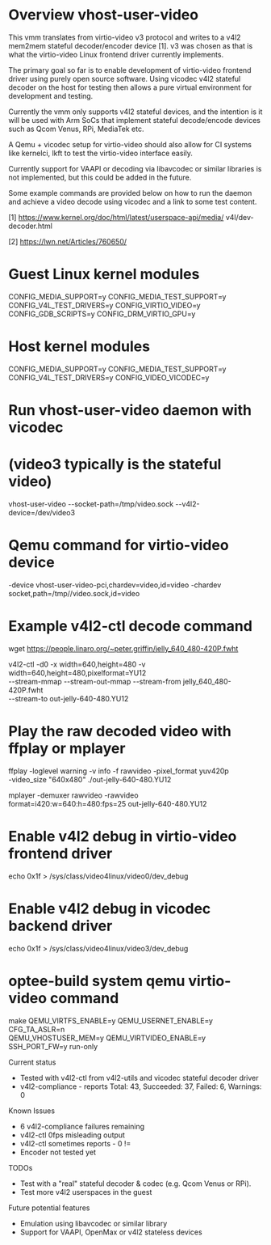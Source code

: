 # Overview vhost-user-video

This vmm translates from virtio-video v3 protocol and writes
to a v4l2 mem2mem stateful decoder/encoder device [1]. v3 was
chosen as that is what the virtio-video Linux frontend driver
currently implements.

The primary goal so far is to enable development of virtio-video
frontend driver using purely open source software. Using vicodec
v4l2 stateful decoder on the host for testing then allows a pure
virtual environment for development and testing.

Currently the vmm only supports v4l2 stateful devices, and the
intention is it will be used with Arm SoCs that implement stateful
decode/encode devices such as Qcom Venus, RPi, MediaTek etc.

A Qemu + vicodec setup for virtio-video should also allow for
CI systems like kernelci, lkft to test the virtio-video interface
easily.

Currently support for VAAPI or decoding via libavcodec or similar
libraries is not implemented, but this could be added in the future.

Some example commands are provided below on how to run the daemon
and achieve a video decode using vicodec and a link to some test
content.

[1] https://www.kernel.org/doc/html/latest/userspace-api/media/
    v4l/dev-decoder.html

[2] https://lwn.net/Articles/760650/

# Guest Linux kernel modules
CONFIG_MEDIA_SUPPORT=y
CONFIG_MEDIA_TEST_SUPPORT=y
CONFIG_V4L_TEST_DRIVERS=y
CONFIG_VIRTIO_VIDEO=y
CONFIG_GDB_SCRIPTS=y
CONFIG_DRM_VIRTIO_GPU=y

# Host kernel modules
CONFIG_MEDIA_SUPPORT=y
CONFIG_MEDIA_TEST_SUPPORT=y
CONFIG_V4L_TEST_DRIVERS=y
CONFIG_VIDEO_VICODEC=y

# Run vhost-user-video daemon with vicodec
# (video3 typically is the stateful video)
vhost-user-video --socket-path=/tmp/video.sock --v4l2-device=/dev/video3

# Qemu command for virtio-video device

-device vhost-user-video-pci,chardev=video,id=video
-chardev socket,path=/tmp//video.sock,id=video

# Example v4l2-ctl decode command
wget https://people.linaro.org/~peter.griffin/jelly_640_480-420P.fwht

v4l2-ctl -d0 -x width=640,height=480 -v width=640,height=480,pixelformat=YU12 \
--stream-mmap --stream-out-mmap --stream-from jelly_640_480-420P.fwht \
--stream-to out-jelly-640-480.YU12

# Play the raw decoded video with ffplay or mplayer
ffplay -loglevel warning -v info -f rawvideo -pixel_format  yuv420p \
  -video_size "640x480" ./out-jelly-640-480.YU12

mplayer -demuxer rawvideo -rawvideo \
  format=i420:w=640:h=480:fps=25 out-jelly-640-480.YU12

# Enable v4l2 debug in virtio-video frontend driver
echo 0x1f > /sys/class/video4linux/video0/dev_debug

# Enable v4l2 debug in vicodec backend driver
echo 0x1f > /sys/class/video4linux/video3/dev_debug

# optee-build system qemu virtio-video command
make QEMU_VIRTFS_ENABLE=y QEMU_USERNET_ENABLE=y CFG_TA_ASLR=n \
    QEMU_VHOSTUSER_MEM=y QEMU_VIRTVIDEO_ENABLE=y SSH_PORT_FW=y run-only

Current status
* Tested with v4l2-ctl from v4l2-utils and vicodec stateful decoder driver
* v4l2-compliance - reports
Total: 43, Succeeded: 37, Failed: 6, Warnings: 0

Known Issues
* 6 v4l2-compliance failures remaining
* v4l2-ctl 0fps misleading output
* v4l2-ctl sometimes reports - 0 != <somenumber>
* Encoder not tested yet

TODOs
* Test with a "real" stateful decoder & codec
  (e.g. Qcom Venus or RPi).
* Test more v4l2 userspaces in the guest

Future potential features
* Emulation using libavcodec or similar library
* Support for VAAPI, OpenMax or v4l2 stateless devices
